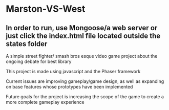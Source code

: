 # Marston-VS-West
## In order to run, use Mongoose/a web server or just click the index.html file located outside the states folder

A simple street fighter/ smash bros esque video game project about the ongoing debate for best library

This project is made using javascript and the Phaser framework

Current issues are improving gameplay/game design, as well as expanding on base features whose prototypes have been implemented

Future goals for the project is increasing the scope of the game to create a more complete gameplay experience
